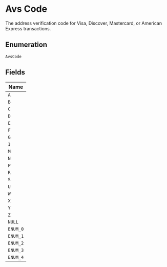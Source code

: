 
# Avs Code

The address verification code for Visa, Discover, Mastercard, or American Express transactions.

## Enumeration

`AvsCode`

## Fields

| Name |
|  --- |
| `A` |
| `B` |
| `C` |
| `D` |
| `E` |
| `F` |
| `G` |
| `I` |
| `M` |
| `N` |
| `P` |
| `R` |
| `S` |
| `U` |
| `W` |
| `X` |
| `Y` |
| `Z` |
| `NULL` |
| `ENUM_0` |
| `ENUM_1` |
| `ENUM_2` |
| `ENUM_3` |
| `ENUM_4` |

